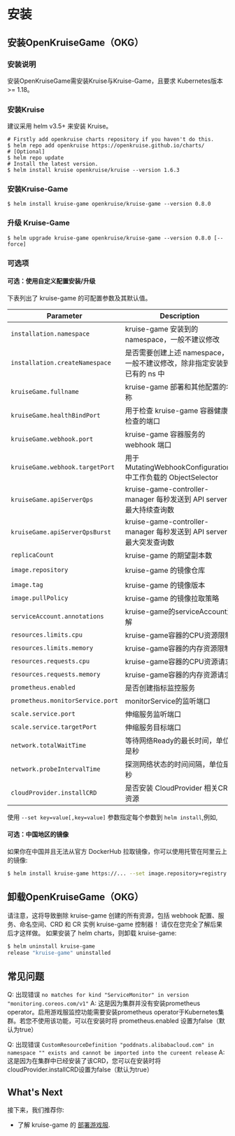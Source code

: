 # 安装

## 安装OpenKruiseGame（OKG）

### 安装说明

安装OpenKruiseGame需安装Kruise与Kruise-Game，且要求 Kubernetes版本 >= 1.18。

### 安装Kruise

建议采用 helm v3.5+ 来安装 Kruise。

```shell
# Firstly add openkruise charts repository if you haven't do this.
$ helm repo add openkruise https://openkruise.github.io/charts/
# [Optional]
$ helm repo update
# Install the latest version.
$ helm install kruise openkruise/kruise --version 1.6.3
```

### 安装Kruise-Game

```shell
$ helm install kruise-game openkruise/kruise-game --version 0.8.0
```

### 升级 Kruise-Game

```shell
$ helm upgrade kruise-game openkruise/kruise-game --version 0.8.0 [--force]
```

### 可选项

#### 可选：使用自定义配置安装/升级

下表列出了 kruise-game 的可配置参数及其默认值。

| Parameter                        | Description                                             | Default                          |
|----------------------------------|---------------------------------------------------------|----------------------------------|
| `installation.namespace`         | kruise-game 安装到的 namespace，一般不建议修改                      | `kruise-game-system`             |
| `installation.createNamespace`   | 是否需要创建上述 namespace，一般不建议修改，除非指定安装到已有的 ns 中              | `true`                           |
| `kruiseGame.fullname`            | kruise-game 部署和其他配置的名称                                  | `kruise-game-controller-manager` |
| `kruiseGame.healthBindPort`      | 用于检查 kruise-game 容器健康检查的端口                              | `8082`                           |
| `kruiseGame.webhook.port`        | kruise-game 容器服务的 webhook 端口                            | `443`                            |
| `kruiseGame.webhook.targetPort`  | 用于 MutatingWebhookConfigurations 中工作负载的 ObjectSelector  | `9876`                           |
| `kruiseGame.apiServerQps`        | kruise-game-controller-manager 每秒发送到 API server的最大持续查询数 | `5`                              |
| `kruiseGame.apiServerQpsBurst`   | kruise-game-controller-manager 每秒发送到 API server的最大突发查询数 | `10`                             |
| `replicaCount`                   | kruise-game 的期望副本数                                      | `1`                              |
| `image.repository`               | kruise-game 的镜像仓库                                       | `openkruise/kruise-game-manager` |
| `image.tag`                      | kruise-game 的镜像版本                                       | `v0.8.0`                         |
| `image.pullPolicy`               | kruise-game 的镜像拉取策略                                     | `Always`                         |
| `serviceAccount.annotations`     | kruise-game的serviceAccount注解                            | ` `                              |
| `resources.limits.cpu`           | kruise-game容器的CPU资源限制                                   | `500m`                           |
| `resources.limits.memory`        | kruise-game容器的内存资源限制                                    | `1Gi`                            |
| `resources.requests.cpu`         | kruise-game容器的CPU资源请求                                   | `10m`                            |
| `resources.requests.memory`      | kruise-game容器的内存资源请求                                    | `64Mi`                           |
| `prometheus.enabled`             | 是否创建指标监控服务                                              | `true`                           |
| `prometheus.monitorService.port` | monitorService的监听端口                                     | `8080`                           |
| `scale.service.port`             | 伸缩服务监听端口                                                | `6000`                           |
| `scale.service.targetPort`       | 伸缩服务目标端口                                                | `6000`                           |
| `network.totalWaitTime`          | 等待网络Ready的最长时间，单位是秒                                     | `60`                             |
| `network.probeIntervalTime`      | 探测网络状态的时间间隔，单位是秒                                        | `5`                              |
| `cloudProvider.installCRD`       | 是否安装 CloudProvider 相关CRD资源                              | `true`                           |

使用 `--set key=value[,key=value]` 参数指定每个参数到 `helm install`,例如,

#### 可选：中国地区的镜像

如果你在中国并且无法从官方 DockerHub 拉取镜像，你可以使用托管在阿里云上的镜像:

```bash
$ helm install kruise-game https://... --set image.repository=registry.cn-hangzhou.aliyuncs.com/acs/kruise-game-manager
```

## 卸载OpenKruiseGame（OKG）

请注意，这将导致删除 kruise-game 创建的所有资源，包括 webhook 配置、服务、命名空间、CRD 和 CR 实例 kruise-game 控制器！
请仅在您完全了解后果后才这样做。
如果安装了 helm charts，则卸载 kruise-game:

```bash
$ helm uninstall kruise-game
release "kruise-game" uninstalled
```

## 常见问题

Q: 出现错误 `no matches for kind "ServiceMonitor" in version "monitoring.coreos.com/v1"`
A: 这是因为集群并没有安装prometheus operator。启用游戏服监控功能需要安装prometheus operator于Kubernetes集群。若您不使用该功能，可以在安装时将 prometheus.enabled 设置为false（默认为true）

Q: 出现错误 `CustomResourceDefinition "poddnats.alibabacloud.com" in namespace "" exists and cannot be imported into the cureent release`
A: 这是因为在集群中已经安装了该CRD，您可以在安装时将cloudProvider.installCRD设置为false（默认为true）

## What's Next
接下来，我们推荐你:
- 了解 kruise-game 的 [部署游戏服](user-manuals/deploy-gameservers.md).

